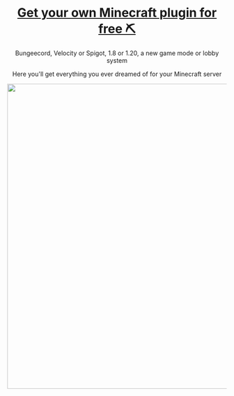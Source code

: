 <div align="center"">
  <h1><a href="https://discord.gg/MPX9nzZCfn">Get your own Minecraft plugin for free ⛏️</a></h1>
  <p>Bungeecord, Velocity or Spigot, 1.8 or 1.20, a new game mode or lobby system</p>
  <p>Here you'll get everything you ever dreamed of for your Minecraft server</p>
  <img width="700px" src="https://github.com/plugin-services/.github/assets/114857048/6d1a564b-d875-49e4-9851-8b08632c9faf">
</div>




